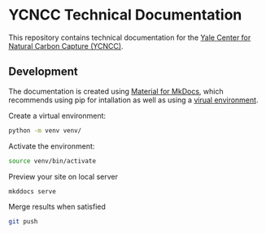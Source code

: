 # YCNCC Technical Documentation
This repository contains technical documentation for the [Yale Center for Natural Carbon Capture (YCNCC)](https://naturalcarboncapture.yale.edu/).

## Development
The documentation is created using [Material for MkDocs](https://squidfunk.github.io/mkdocs-material/), which recommends using pip for intallation as well as using a [virual environment](https://realpython.com/what-is-pip/#using-pip-in-a-python-virtual-environment).

Create a virtual environment:
```bash
python -m venv venv/
```

Activate the environment:
```bash
source venv/bin/activate
```

Preview your site on local server
```bash
mkddocs serve
```

Merge results when satisfied
```bash
git push
```